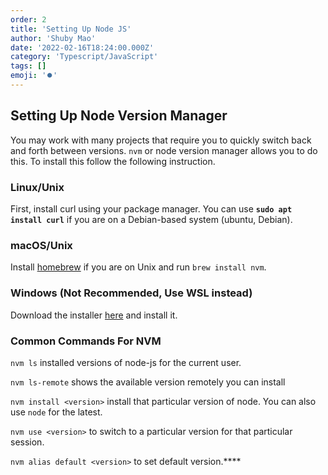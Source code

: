 ```yaml
---
order: 2
title: 'Setting Up Node JS'
author: 'Shuby Mao'
date: '2022-02-16T18:24:00.000Z'
category: 'Typescript/JavaScript'
tags: []
emoji: '⏺️'
---
```


## Setting Up Node Version Manager

You may work with many projects that require you to quickly switch back and forth between versions. `nvm` or node version manager allows you to do this. To install this follow the following instruction.

### Linux/Unix

First, install curl using your package manager. You can use **`sudo apt install curl`** if you are on a Debian-based system (ubuntu, Debian).

### macOS/Unix

Install [homebrew](https://brew.sh/) if you are on Unix and run `brew install nvm`.

### Windows (Not Recommended, Use WSL instead)

Download the installer [here](https://github.com/coreybutler/nvm-windows) and install it.

### Common Commands For NVM

`nvm ls` installed versions of node-js for the current user.

`nvm ls-remote` shows the available version remotely you can install

`nvm install <version>` install that particular version of node. You can also use `node` for the latest.

`nvm use <version>` to switch to a particular version for that particular session.

`nvm alias default <version>` to set default version.\*\*\*\*
